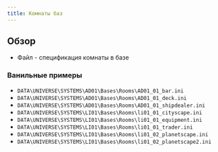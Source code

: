```yaml
---
title: Комнаты баз
---
```


## Обзор

- Файл - спецификация комнаты в базе

### Ванильные примеры

* `DATA\UNIVERSE\SYSTEMS\AD01\Bases\Rooms\AD01_01_bar.ini`
* `DATA\UNIVERSE\SYSTEMS\AD01\Bases\Rooms\AD01_01_deck.ini`
* `DATA\UNIVERSE\SYSTEMS\AD01\Bases\Rooms\AD01_01_shipdealer.ini`
* `DATA\UNIVERSE\SYSTEMS\LI01\Bases\Rooms\li01_01_cityscape.ini`
* `DATA\UNIVERSE\SYSTEMS\LI01\Bases\Rooms\li01_01_equipment.ini`
* `DATA\UNIVERSE\SYSTEMS\LI01\Bases\Rooms\li01_01_trader.ini`
* `DATA\UNIVERSE\SYSTEMS\LI01\Bases\Rooms\li01_02_planetscape.ini`
* `DATA\UNIVERSE\SYSTEMS\LI01\Bases\Rooms\li01_02_planetscape2.ini`